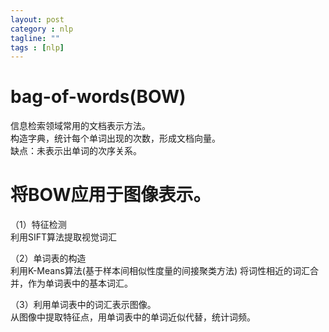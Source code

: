 ```yaml
---
layout: post
category : nlp
tagline: ""
tags : [nlp]
---
```



# bag-of-words(BOW)  
信息检索领域常用的文档表示方法。    
构造字典，统计每个单词出现的次数，形成文档向量。  
缺点：未表示出单词的次序关系。   
 
# 将BOW应用于图像表示。    
（1）特征检测   
	利用SIFT算法提取视觉词汇
	
（2）单词表的构造   
	利用K-Means算法(基于样本间相似性度量的间接聚类方法) 将词性相近的词汇合并，作为单词表中的基本词汇。    
	
（3）利用单词表中的词汇表示图像。    
	从图像中提取特征点，用单词表中的单词近似代替，统计词频。  
